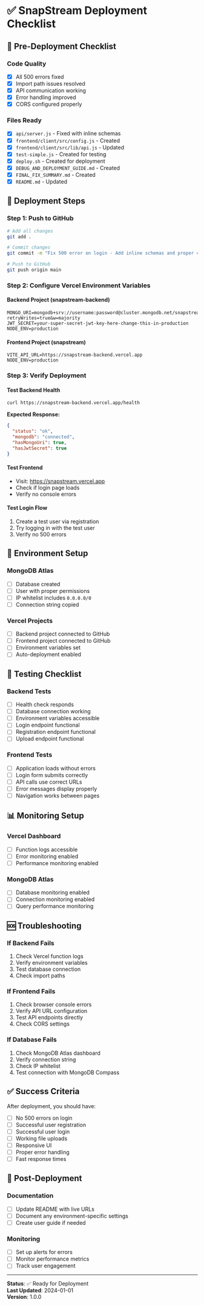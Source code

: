# ✅ SnapStream Deployment Checklist

## 🎯 **Pre-Deployment Checklist**

### **Code Quality**
- [x] All 500 errors fixed
- [x] Import path issues resolved
- [x] API communication working
- [x] Error handling improved
- [x] CORS configured properly

### **Files Ready**
- [x] `api/server.js` - Fixed with inline schemas
- [x] `frontend/client/src/config.js` - Created
- [x] `frontend/client/src/lib/api.js` - Updated
- [x] `test-simple.js` - Created for testing
- [x] `deploy.sh` - Created for deployment
- [x] `DEBUG_AND_DEPLOYMENT_GUIDE.md` - Created
- [x] `FINAL_FIX_SUMMARY.md` - Created
- [x] `README.md` - Updated

## 🚀 **Deployment Steps**

### **Step 1: Push to GitHub**
```bash
# Add all changes
git add .

# Commit changes
git commit -m "Fix 500 error on login - Add inline schemas and proper config"

# Push to GitHub
git push origin main
```

### **Step 2: Configure Vercel Environment Variables**

#### **Backend Project (snapstream-backend)**
```
MONGO_URI=mongodb+srv://username:password@cluster.mongodb.net/snapstream?retryWrites=true&w=majority
JWT_SECRET=your-super-secret-jwt-key-here-change-this-in-production
NODE_ENV=production
```

#### **Frontend Project (snapstream)**
```
VITE_API_URL=https://snapstream-backend.vercel.app
NODE_ENV=production
```

### **Step 3: Verify Deployment**

#### **Test Backend Health**
```bash
curl https://snapstream-backend.vercel.app/health
```
**Expected Response:**
```json
{
  "status": "ok",
  "mongodb": "connected",
  "hasMongoUri": true,
  "hasJwtSecret": true
}
```

#### **Test Frontend**
- Visit: https://snapstream.vercel.app
- Check if login page loads
- Verify no console errors

#### **Test Login Flow**
1. Create a test user via registration
2. Try logging in with the test user
3. Verify no 500 errors

## 🔧 **Environment Setup**

### **MongoDB Atlas**
- [ ] Database created
- [ ] User with proper permissions
- [ ] IP whitelist includes `0.0.0.0/0`
- [ ] Connection string copied

### **Vercel Projects**
- [ ] Backend project connected to GitHub
- [ ] Frontend project connected to GitHub
- [ ] Environment variables set
- [ ] Auto-deployment enabled

## 🧪 **Testing Checklist**

### **Backend Tests**
- [ ] Health check responds
- [ ] Database connection working
- [ ] Environment variables accessible
- [ ] Login endpoint functional
- [ ] Registration endpoint functional
- [ ] Upload endpoint functional

### **Frontend Tests**
- [ ] Application loads without errors
- [ ] Login form submits correctly
- [ ] API calls use correct URLs
- [ ] Error messages display properly
- [ ] Navigation works between pages

## 📊 **Monitoring Setup**

### **Vercel Dashboard**
- [ ] Function logs accessible
- [ ] Error monitoring enabled
- [ ] Performance monitoring enabled

### **MongoDB Atlas**
- [ ] Database monitoring enabled
- [ ] Connection monitoring enabled
- [ ] Query performance monitoring

## 🆘 **Troubleshooting**

### **If Backend Fails**
1. Check Vercel function logs
2. Verify environment variables
3. Test database connection
4. Check import paths

### **If Frontend Fails**
1. Check browser console errors
2. Verify API URL configuration
3. Test API endpoints directly
4. Check CORS settings

### **If Database Fails**
1. Check MongoDB Atlas dashboard
2. Verify connection string
3. Check IP whitelist
4. Test connection with MongoDB Compass

## ✅ **Success Criteria**

After deployment, you should have:
- [ ] No 500 errors on login
- [ ] Successful user registration
- [ ] Successful user login
- [ ] Working file uploads
- [ ] Responsive UI
- [ ] Proper error handling
- [ ] Fast response times

## 📝 **Post-Deployment**

### **Documentation**
- [ ] Update README with live URLs
- [ ] Document any environment-specific settings
- [ ] Create user guide if needed

### **Monitoring**
- [ ] Set up alerts for errors
- [ ] Monitor performance metrics
- [ ] Track user engagement

---

**Status**: ✅ Ready for Deployment  
**Last Updated**: 2024-01-01  
**Version**: 1.0.0

